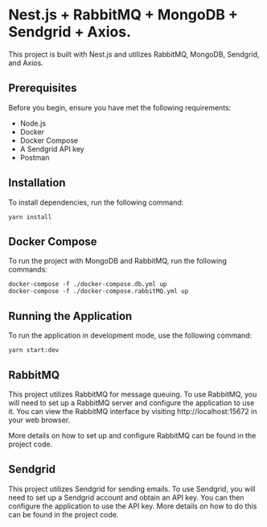 # Nest.js + RabbitMQ + MongoDB + Sendgrid + Axios.

This project is built with Nest.js and utilizes RabbitMQ, MongoDB, Sendgrid, and Axios.

## Prerequisites

Before you begin, ensure you have met the following requirements:

- Node.js
- Docker
- Docker Compose
- A Sendgrid API key
- Postman

## Installation

To install dependencies, run the following command:

```
yarn install

```

## Docker Compose

To run the project with MongoDB and RabbitMQ, run the following commands:

```
docker-compose -f ./docker-compose.db.yml up
docker-compose -f ./docker-compose.rabbitMQ.yml up

```

## Running the Application

To run the application in development mode, use the following command:

```
yarn start:dev

```

## RabbitMQ

This project utilizes RabbitMQ for message queuing. To use RabbitMQ, you will need to set up a RabbitMQ server and configure the application to use it. You can view the RabbitMQ interface by visiting http://localhost:15672 in your web browser.

More details on how to set up and configure RabbitMQ can be found in the project code.

## Sendgrid

This project utilizes Sendgrid for sending emails. To use Sendgrid, you will need to set up a Sendgrid account and obtain an API key. You can then configure the application to use the API key. More details on how to do this can be found in the project code.
